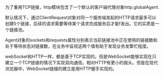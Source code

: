为了重用TCP链接，http模块包含了一个默认的客户端代理对象http.globalAgent.

默认情况下，通过ClientRequest对象对同一个服务端发起的HTTP请求最多可以创建5个链接，后续的请求需要等待某个请求完成服务后才能f发出。它的实质是一个链接池。

Agent对象的sockets和requests属性分别表示当前链接池中正在使用的链接数和处于等待状态对链接数，在业务中监视这两个值有助于发现业务发繁忙程度。

webSocket和HTTP一样，都是基于TCP实现的。但是WebSocket能够实现在只建立一个TCP链接的情况下实现双向通信。相对HTTP有更小的报头。但是在现代浏览器中，WebSocket链接的建立是用HTTP握手实现的。